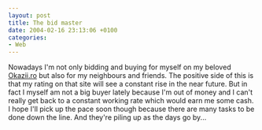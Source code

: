 ```yaml
---
layout: post
title: The bid master
date: 2004-02-16 23:13:06 +0100
categories:
- Web
---
```

<p>Nowadays I'm not only bidding and buying for myself on my beloved <a href="http://www.okazii.ro/" title="The Romanian equivalent of Ebay">Okazii.ro</a> but also for my neighbours and friends. The positive side of this is that my rating on that site will see a constant rise in the near future. But in fact I myself am not a big buyer lately because I'm out of money and I can't really get back to a constant working rate which would earn me some cash. I hope I'll pick up the pace soon though because there are many tasks to be done down the line. And they're piling up as the days go by...</p>
